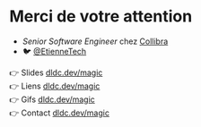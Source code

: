 # Merci de votre attention

- _Senior Software Engineer_ chez [Collibra](https://www.collibra.com/us/en)
- 🐦 [@EtienneTech](https://x.com/EtienneTech)

👉 Slides [dldc.dev/magic](https://dldc.dev/magic)  
👉 Liens [dldc.dev/magic](https://dldc.dev/magic)  
👉 Gifs [dldc.dev/magic](https://dldc.dev/magic)  
👉 Contact [dldc.dev/magic](https://dldc.dev/magic)
